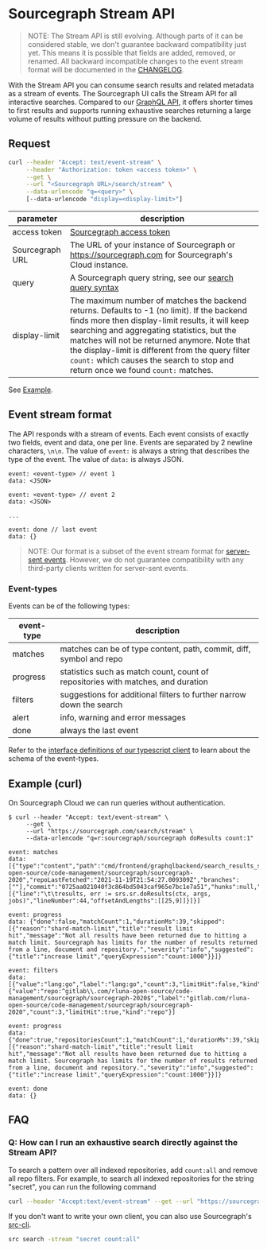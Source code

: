 # Sourcegraph Stream API

> NOTE:
> The Stream API is still evolving. Although parts of it can be considered
> stable, we don't guarantee backward compatibility just yet. This means it is
> possible that fields are added, removed, or renamed. All backward incompatible changes to the
> event stream format will be documented in the [CHANGELOG](https://github.com/sourcegraph/sourcegraph/blob/main/CHANGELOG.md).


With the Stream API you can consume search results and related metadata as
a stream of events. The Sourcegraph UI calls the Stream API for all interactive searches.
Compared to our [GraphQL API](../graphql/index.md), it offers shorter times to first results and 
supports running exhaustive searches returning a large volume of results without
putting pressure on the backend.

## Request

```bash
curl --header "Accept: text/event-stream" \
     --header "Authorization: token <access token>" \
     --get \
     --url "<Sourcegraph URL>/search/stream" \
     --data-urlencode "q=<query>" \
     [--data-urlencode "display=<display-limit>"]
```

| parameter | description |
| --- | --- |
| access token | [Sourcegraph access token](https://docs.sourcegraph.com/cli/how-tos/creating_an_access_token) |
| Sourcegraph URL | The URL of your instance of Sourcegraph or https://sourcegraph.com for Sourcegraph's Cloud instance. |
| query | A Sourcegraph query string, see our [search query syntax](../../code_search/reference/queries.md) |
| display-limit | The maximum number of matches the backend returns. Defaults to -1 (no limit). If the backend finds more then display-limit results, it will keep searching and aggregating statistics, but the matches will not be returned anymore. Note that the display-limit is different from the query filter `count:` which causes the search to stop and return once we found `count:` matches. |

See [Example](#example-curl).

## Event stream format 

The API responds with a stream of events. Each event consists of exactly two
fields, event and data, one per line. Events are separated by 2 newline
characters, `\n\n`. The value of `event:` is always a string that describes the
type of the event. The value of `data:` is always JSON.

```text
event: <event-type> // event 1
data: <JSON>

event: <event-type> // event 2
data: <JSON>

...

event: done // last event
data: {}
```

> NOTE: 
> Our format is a subset of the event stream format for [server-sent
> events](https://developer.mozilla.org/en-US/docs/Web/API/Server-sent_events/Using_server-sent_events#event_stream_format). However, we do not guarantee compatibility with any third-party clients written for server-sent events.

### Event-types

Events can be of the following types:

| event-type | description |
| --- | --- |
| matches | matches can be of type content, path, commit, diff, symbol and repo |
| progress | statistics such as match count, count of repositories with matches, and duration |
| filters | suggestions for additional filters to further narrow down the search |
| alert | info, warning and error messages |
| done | always the last event |

Refer to the [interface definitions of our typescript client](https://sourcegraph.com/github.com/sourcegraph/sourcegraph/-/blob/client/shared/src/search/stream.ts?L12) to learn about the schema of the event-types. 

## Example (curl) 

On Sourcegraph Cloud we can run queries without authentication.

```shellsession
$ curl --header "Accept: text/event-stream" \
     --get \
     --url "https://sourcegraph.com/search/stream" \
     --data-urlencode "q=r:sourcegraph/sourcegraph doResults count:1"

event: matches
data: [{"type":"content","path":"cmd/frontend/graphqlbackend/search_results_stats_languages.go","repositoryID":42693708,"repository":"gitlab.com/rluna-open-source/code-management/sourcegraph/sourcegraph-2020","repoLastFetched":"2021-11-19T21:54:27.009309Z","branches":[""],"commit":"0725aa021040f3c864bd5043caf965e7bc1e7a51","hunks":null,"lineMatches":[{"line":"\t\tresults, err := srs.sr.doResults(ctx, args, jobs)","lineNumber":44,"offsetAndLengths":[[25,9]]}]}]

event: progress
data: {"done":false,"matchCount":1,"durationMs":39,"skipped":[{"reason":"shard-match-limit","title":"result limit hit","message":"Not all results have been returned due to hitting a match limit. Sourcegraph has limits for the number of results returned from a line, document and repository.","severity":"info","suggested":{"title":"increase limit","queryExpression":"count:1000"}}]}

event: filters
data: [{"value":"lang:go","label":"lang:go","count":3,"limitHit":false,"kind":"lang"},{"value":"repo:^gitlab\\.com/rluna-open-source/code-management/sourcegraph/sourcegraph-2020$","label":"gitlab.com/rluna-open-source/code-management/sourcegraph/sourcegraph-2020","count":3,"limitHit":true,"kind":"repo"}]

event: progress
data: {"done":true,"repositoriesCount":1,"matchCount":1,"durationMs":39,"skipped":[{"reason":"shard-match-limit","title":"result limit hit","message":"Not all results have been returned due to hitting a match limit. Sourcegraph has limits for the number of results returned from a line, document and repository.","severity":"info","suggested":{"title":"increase limit","queryExpression":"count:1000"}}]}

event: done
data: {}
```

## FAQ

### Q: How can I run an exhaustive search directly against the Stream API?

To search a pattern over all indexed repositories, add `count:all` and remove all repo filters. For example, to search all indexed repositories for the string "secret", you can run the following command

```bash
curl --header "Accept:text/event-stream" --get --url "https://sourcegraph.com/search/stream" --data-urlencode "q=secret count:all"
```

If you don't want to write your own client, you can also use Sourcegraph's [src-cli](https://github.com/sourcegraph/src-cli).

```bash
src search -stream "secret count:all"
```
